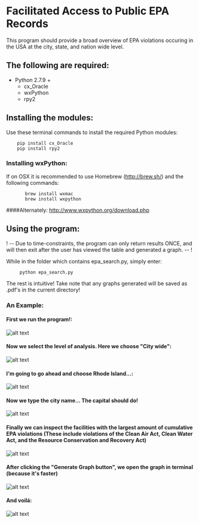 # Facilitated Access to Public EPA Records
This program should provide a broad overview of EPA violations occuring in the USA at the city, state, and nation wide level. 

## The following are required:
  * Python 2.7.9 + 
    * cx_Oracle
    * wxPython
    * rpy2

## Installing the modules:

Use these terminal commands to install the required Python modules:
```
    pip install cx_Oracle
    pip install rpy2
```

### Installing wxPython:
If on OSX it is recommended to use Homebrew (http://brew.sh/)
and the following commands:
```
       brew install wxmac
       brew install wxpython
```
####Alternately:
http://www.wxpython.org/download.php


## Using the program:
! -- Due to time-constraints, the program can only return results ONCE, and will then exit after the user has viewed the table and generated a graph. -- !

While in the folder which contains epa_search.py, simply enter:
```   
     python epa_search.py
```
The rest is intuitive! Take note that any graphs generated will be saved as .pdf's in the current directory!


### An Example:

#### First we run the program!: 

![alt text](http://i.imgur.com/WF0yAD0.png "Just type python epa_search.py in your terminal!")

#### Now we select the level of analysis. Here we choose "City wide":

![alt text](http://i.imgur.com/IJYgofm.png "Lets inspect this city!")

#### I'm going to go ahead and choose Rhode Island...:

![alt text](http://i.imgur.com/GOqUBzQ.png "I've never been there myself...")

#### Now we type the city name... The capital should do!

![alt text](http://i.imgur.com/2VSV3Yr.png "The capital of Rhode Island")

#### Finally we can inspect the facilities with the largest amount of cumulative EPA violations (These include violations of the Clean Air Act, Clean Water Act, and the Resource Conservation and Recovery Act)

![alt text](http://i.imgur.com/QhgMCpd.png "Energy Companies tend to be high on the list...")

#### After clicking the "Generate Graph button", we open the graph in terminal (because it's faster)

![alt text](http://i.imgur.com/tXPPKdt.png "The lovely terminal...")

#### And voilá:

![alt text](http://i.imgur.com/EZq6XHB.png "A wonderful graph")








